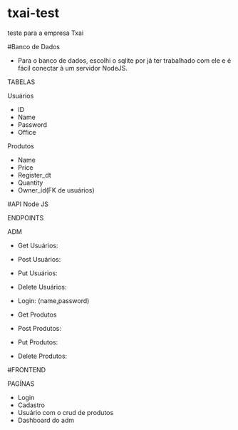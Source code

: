 # txai-test
teste para a empresa Txai

#Banco de Dados
- Para o banco de dados, escolhi o sqlite por já ter trabalhado com ele e é fácil conectar à um servidor NodeJS.

TABELAS

Usuários
- ID
- Name
- Password
- Office

Produtos
- Name
- Price
- Register_dt
- Quantity
- Owner_id(FK de usuários)

#API Node JS

ENDPOINTS

ADM
- Get Usuários:
- Post Usuários:
- Put Usuários:
- Delete Usuários:

- Login: (name,password)

- Get Produtos
- Post Produtos:
- Put Produtos:
- Delete Produtos:

#FRONTEND

PAGÍNAS
- Login
- Cadastro
- Usuário com o crud de produtos
- Dashboard do adm


